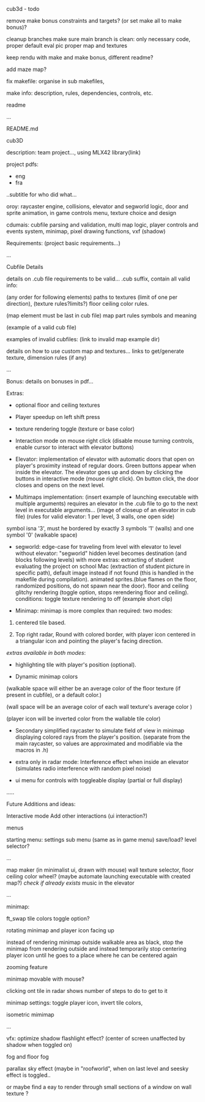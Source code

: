 cub3d - todo

remove make bonus constraints and targets?
(or set make all to make bonus)?

cleanup branches
make sure main branch is clean:
only necessary code,
proper default eval pic
proper map and textures

keep rendu with make and make bonus, different readme?

add maze map?


fix makefile:
organise in sub makefiles,

make info:
description, rules, dependencies, controls, etc.


readme


...

README.md

cub3D

description:
team project..., using MLX42 library(link)

project pdfs:
- eng
- fra

..subtitle for who did what...

oroy:
raycaster engine,
collisions,
elevator and segworld logic,
door and sprite animation,
in game controls menu,
texture choice and design

cdumais:
cubfile parsing and validation,
multi map logic,
player controls and events system,
minimap,
pixel drawing functions,
vxf (shadow)

Requirements:
(project basic requirements...)

...

Cubfile Details

details on .cub file requirements to be valid...
.cub suffix, contain all valid info:

(any order for following elements)
paths to textures (limit of one per direction),
(texture rules?limits?)
floor ceiling color rules.

(map element must be last in cub file)
map part rules
symbols and meaning

(example of a valid cub file)

examples of invalid cubfiles:
(link to invalid map example dir)

details on how to use custom map and textures...
links to get/generate texture, dimension rules (if any)

...

Bonus:
details on bonuses in pdf...

Extras:

- optional floor and ceiling textures

- Player speedup on left shift press

- texture rendering toggle (texture or base color)

- Interaction mode on mouse right click
(disable mouse turning controls, enable cursor to interact with elevator buttons)

- Elevator:
implementation of elevator with automatic doors that open on player's proximity instead of regular doors.
Green buttons appear when inside the elevator.
The elevator goes up and down by clicking the buttons in interactive mode (mouse right click).
On button click, the door closes and opens on the next level.


- Multimaps implementation:
(insert example of launching executable with multiple arguments)
requires an elevator in the .cub file to go to the next level in executable arguments...
(image of closeup of an elevator in cub file)
(rules for valid elevator: 1 per level, 3 walls, one open side)

symbol isna '3',
must he bordered by exactly 3 symbols '1' (walls) and one symbol '0' (walkable space)



- segworld:
edge-case for traveling from level with elevator to level without elevator:
"segworld" hidden level becomes destination (and blocks following levels)
with more extras:
extracting of student evaluating the project on school Mac (extraction of student picture in specific path), default image instead if not found
(this is handled in the makefile during compilation).
animated sprites.(blue flames on the floor, randomized positions, do not spawn near the door).
floor and ceiling glitchy rendering (toggle option, stops rerendering floor and ceiling).
conditions: toggle texture rendering to off
(example short clip)

- Minimap:
minimap is more complex than required:
two modes:
1. centered tile based.

2. Top right radar,
Round with colored border, with player icon centered in a triangular icon and pointing the player's facing direction.

*extras available in both modes*:

- highlighting tile with player's position (optional).

- Dynamic minimap colors 

(walkable space will either be an average color of the floor texture (if present in cubfile), 
or a default color.)

(wall space will be an average color of each wall texture's average color )

(player icon will be inverted color from the wallable tile color)

- Secondary simplified raycaster to simulate field of view in minimap displaying colored rays from the player's position.
(separate from the main raycaster, so values are approximated and modifiable via the macros in .h)

- extra only in radar mode:
Interference effect when inside an elevator (simulates radio interference with random pixel noise)

- ui menu for controls with toggleable display (partial or full display)


.....

Future Additions and ideas:

Interactive mode
Add other interactions (ui interaction?)

menus

starting menu:
settings sub menu (same as in game menu)
save/load?
level selector?

...

map maker (in minimalist ui, drawn with mouse)
wall texture selector,
floor ceiling color wheel?
(maybe automate launching executable with created map?)
*check if already exists*
music in the elevator

...

minimap:

ft_swap tile colors toggle option?

rotating minimap and player icon facing up

instead of rendering minimap outside walkable area as black, stop the minimap from rendering outside and instead temporarily stop centering player icon until he goes to a place where he can be centered again

zooming feature

minimap movable with mouse?

clicking ont tile in radar shows number of steps to do to get to it

minimap settings:
toggle player icon,
invert tile colors,

isometric mimimap

...

vfx:
optimize shadow
flashlight effect? (center of screen unaffected by shadow when toggled on)

fog and floor fog

parallax sky effect (maybe in "roofworld", when on last level and seesky effect is toggled..

or maybe find a eay to render through small sections of a window on wall texture ?
